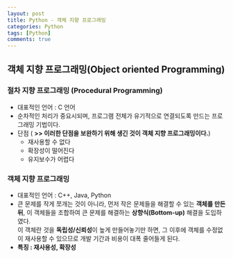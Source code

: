 ```yaml
---
layout: post
title: Python - 객체 지향 프로그래밍 
categories: Python
tags: [Python]
comments: true
---
```


## 객체 지향 프로그래밍(Object oriented Programming)



### 절차 지향 프로그래밍 (Procedural Programming)

- 대표적인 언어 : C 언어
- 순차적인 처리가 중요시되며, 프로그램 전체가 유기적으로 연결되도록 만드는 프로그래밍 기법이다.
- 단점 ( **>> 이러한 단점을 보완하기 위해 생긴 것이 객체 지향 프로그래밍이다.**)
  - 재사용할 수 없다
  - 확장성이 떨어진다
  - 유지보수가 어렵다



### 객체 지향 프로그래밍

- 대표적인 언어 : C++, Java, Python
- 큰 문제를 작게 쪼개는 것이 아니라, 먼저 작은 문제들을 해결할 수 있는 **객체를 만든 뒤**, 이 객체들을 조합하여 큰 문제를 해결하는 **상향식(Bottom-up)** 해결을 도입하였다. <br> 이 객체란 것을 **독립성/신뢰성**이 높게 만들어놓기만 하면, 그 이후에 객체를 수정없이 재사용할 수 있으므로 개발 기간과 비용이 대폭 줄어들게 된다.
- **특징 : 재사용성, 확장성**

